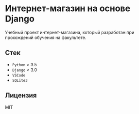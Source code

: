 # Интернет-магазин на основе Django

Учебный проект интернет-магазина, который разработан при прохождений обучения на факультете.

## Стек

* `Python` > 3.5
* `Django` < 3.0
* `VSCode`
* `SQLite3`

## Лицензия

MIT
